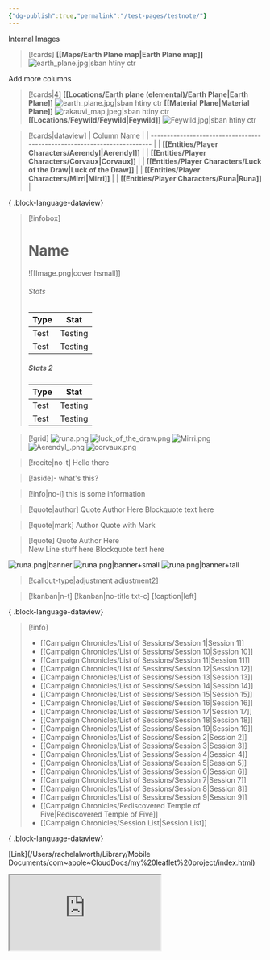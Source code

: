 ```yaml
---
{"dg-publish":true,"permalink":"/test-pages/testnote/"}
---
```


Internal Images
> [!cards]
> **[[Maps/Earth Plane map\|Earth Plane map]]**
>  ![earth_plane.jpg|sban htiny ctr](/img/user/Images/Maps/earth_plane.jpg)

Add more columns
> [!cards|4]
> **[[Locations/Earth plane (elemental)/Earth Plane\|Earth Plane]]**
> ![earth_plane.jpg|sban htiny ctr](/img/user/Images/Maps/earth_plane.jpg)
> **[[Material Plane\|Material Plane]]**
> ![rakauvi_map.jpeg|sban htiny ctr](/img/user/Images/Maps/rakauvi_map.jpeg)
> **[[Locations/Feywild/Feywild\|Feywild]]**
> ![Feywild.jpg|sban htiny ctr](/img/user/Images/Maps/Feywild.jpg)

> [!cards|dataview]
>  | Column Name                                                              |
> | ------------------------------------------------------------------------ |
> | **[[Entities/Player Characters/Aerendyl\|Aerendyl]]**                 |
> | **[[Entities/Player Characters/Corvaux\|Corvaux]]**                   |
> | **[[Entities/Player Characters/Luck of the Draw\|Luck of the Draw]]** |
> | **[[Entities/Player Characters/Mirri\|Mirri]]**                       |
> | **[[Entities/Player Characters/Runa\|Runa]]**                         |
> 
{ .block-language-dataview}


> [!infobox]
> # Name
> ![[Image.png\|cover hsmall]]
> ###### Stats
> | Type |  Stat |
> | ---- | ---- |
> | Test | Testing |
> | Test | Testing |
> 
> ##### Stats 2
> | Type | Stat |
> | ---- | ---- |
> | Test | Testing |
> | Test | Testing |


> [!grid]
> ![runa.png](/img/user/Images/Creatures/runa.png)
> ![luck_of_the_draw.png](/img/user/Images/Creatures/luck_of_the_draw.png)
> ![Mirri.png](/img/user/Images/Creatures/Mirri.png)
> ![Aerendyl_.png](/img/user/Images/Creatures/Aerendyl_.png)
> ![corvaux.png](/img/user/Images/Creatures/corvaux.png)

> [!recite|no-t]
> Hello there

> [!aside]-
> what's this?

> [!info|no-i]
> this is some information

> [!quote|author] Quote Author Here
> Blockquote text here

> [!quote|mark] Author
> Quote with Mark

> [!quote] Quote Author Here <br>New Line stuff here
> Blockquote text here


![runa.png|banner](/img/user/Images/Creatures/runa.png)
![runa.png|banner+small](/img/user/Images/Creatures/runa.png)
![runa.png|banner+tall](/img/user/Images/Creatures/runa.png)

> [!callout-type|adjustment adjustment2]

> [!kanban|n-t]
> [!kanban|no-title txt-c]
> [!caption|left]


{ .block-language-dataview}


> [!info]
>  - [[Campaign Chronicles/List of Sessions/Session 1\|Session 1]]
> - [[Campaign Chronicles/List of Sessions/Session 10\|Session 10]]
> - [[Campaign Chronicles/List of Sessions/Session 11\|Session 11]]
> - [[Campaign Chronicles/List of Sessions/Session 12\|Session 12]]
> - [[Campaign Chronicles/List of Sessions/Session 13\|Session 13]]
> - [[Campaign Chronicles/List of Sessions/Session 14\|Session 14]]
> - [[Campaign Chronicles/List of Sessions/Session 15\|Session 15]]
> - [[Campaign Chronicles/List of Sessions/Session 16\|Session 16]]
> - [[Campaign Chronicles/List of Sessions/Session 17\|Session 17]]
> - [[Campaign Chronicles/List of Sessions/Session 18\|Session 18]]
> - [[Campaign Chronicles/List of Sessions/Session 19\|Session 19]]
> - [[Campaign Chronicles/List of Sessions/Session 2\|Session 2]]
> - [[Campaign Chronicles/List of Sessions/Session 3\|Session 3]]
> - [[Campaign Chronicles/List of Sessions/Session 4\|Session 4]]
> - [[Campaign Chronicles/List of Sessions/Session 5\|Session 5]]
> - [[Campaign Chronicles/List of Sessions/Session 6\|Session 6]]
> - [[Campaign Chronicles/List of Sessions/Session 7\|Session 7]]
> - [[Campaign Chronicles/List of Sessions/Session 8\|Session 8]]
> - [[Campaign Chronicles/List of Sessions/Session 9\|Session 9]]
> - [[Campaign Chronicles/Rediscovered Temple of Five\|Rediscovered Temple of Five]]
> - [[Campaign Chronicles/Session List\|Session List]]
> 
{ .block-language-dataview}

[Link](/Users/rachelalworth/Library/Mobile Documents/com~apple~CloudDocs/my%20leaflet%20project/index.html)



<iframe src="https://ruetooo.github.io/leaflet-map-simple/"></iframe>

<div id="map"></div>